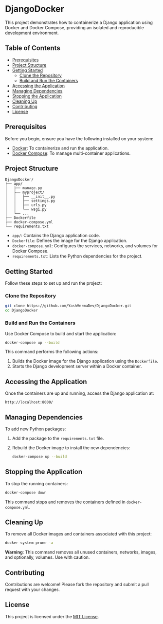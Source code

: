 # DjangoDocker

This project demonstrates how to containerize a Django application using Docker and Docker Compose, providing an isolated and reproducible development environment.

## Table of Contents

- [Prerequisites](#prerequisites)
- [Project Structure](#project-structure)
- [Getting Started](#getting-started)
  - [Clone the Repository](#clone-the-repository)
  - [Build and Run the Containers](#build-and-run-the-containers)
- [Accessing the Application](#accessing-the-application)
- [Managing Dependencies](#managing-dependencies)
- [Stopping the Application](#stopping-the-application)
- [Cleaning Up](#cleaning-up)
- [Contributing](#contributing)
- [License](#license)

## Prerequisites

Before you begin, ensure you have the following installed on your system:

- [Docker](https://docs.docker.com/get-docker/): To containerize and run the application.
- [Docker Compose](https://docs.docker.com/compose/install/): To manage multi-container applications.

## Project Structure

```
DjangoDocker/
├── app/
│   ├── manage.py
│   ├── myproject/
│   │   ├── __init__.py
│   │   ├── settings.py
│   │   ├── urls.py
│   │   └── wsgi.py
│   └── ...
├── Dockerfile
├── docker-compose.yml
└── requirements.txt
```

- `app/`: Contains the Django application code.
- `Dockerfile`: Defines the image for the Django application.
- `docker-compose.yml`: Configures the services, networks, and volumes for Docker Compose.
- `requirements.txt`: Lists the Python dependencies for the project.

## Getting Started

Follow these steps to set up and run the project:

### Clone the Repository

```bash
git clone https://github.com/YashVermaDev/DjangoDocker.git
cd DjangoDocker
```

### Build and Run the Containers

Use Docker Compose to build and start the application:

```bash
docker-compose up --build
```

This command performs the following actions:

1. Builds the Docker image for the Django application using the `Dockerfile`.
2. Starts the Django development server within a Docker container.

## Accessing the Application

Once the containers are up and running, access the Django application at:

```
http://localhost:8000/
```

## Managing Dependencies

To add new Python packages:

1. Add the package to the `requirements.txt` file.
2. Rebuild the Docker image to install the new dependencies:

   ```bash
   docker-compose up --build
   ```

## Stopping the Application

To stop the running containers:

```bash
docker-compose down
```

This command stops and removes the containers defined in `docker-compose.yml`.

## Cleaning Up

To remove all Docker images and containers associated with this project:

```bash
docker system prune -a
```

**Warning**: This command removes all unused containers, networks, images, and optionally, volumes. Use with caution.

## Contributing

Contributions are welcome! Please fork the repository and submit a pull request with your changes.

## License

This project is licensed under the [MIT License](LICENSE).

